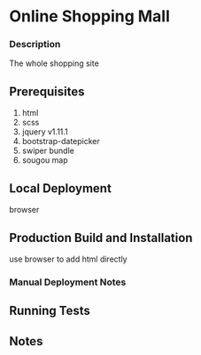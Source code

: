 # Online Shopping Mall

### Description
The whole shopping site

## Prerequisites
1. html
2. scss
3. jquery v1.11.1
4. bootstrap-datepicker
5. swiper bundle
6. sougou map


## Local Deployment
browser

## Production Build and Installation
use browser to add html directly

### Manual Deployment Notes

## Running Tests

## Notes
